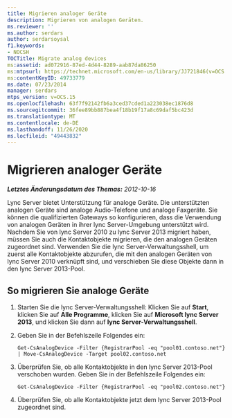 ```yaml
---
title: Migrieren analoger Geräte
description: Migrieren von analogen Geräten.
ms.reviewer: ''
ms.author: serdars
author: serdarsoysal
f1.keywords:
- NOCSH
TOCTitle: Migrate analog devices
ms:assetid: ad072916-87ed-4d44-8289-aab87da86250
ms:mtpsurl: https://technet.microsoft.com/en-us/library/JJ721846(v=OCS.15)
ms:contentKeyID: 49733779
ms.date: 07/23/2014
manager: serdars
mtps_version: v=OCS.15
ms.openlocfilehash: 63f7f92142fb6a3ced37cded1a223038ec1876d8
ms.sourcegitcommit: 36fee89bb887bea4f18b19f17a8c69daf5bc423d
ms.translationtype: MT
ms.contentlocale: de-DE
ms.lasthandoff: 11/26/2020
ms.locfileid: "49443832"
---
```

# <a name="migrate-analog-devices"></a>Migrieren analoger Geräte

<div data-xmlns="http://www.w3.org/1999/xhtml">

<div class="topic" data-xmlns="http://www.w3.org/1999/xhtml" data-msxsl="urn:schemas-microsoft-com:xslt" data-cs="https://msdn.microsoft.com/">

<div data-asp="https://msdn2.microsoft.com/asp">



</div>

<div id="mainSection">

<div id="mainBody">

<span> </span>

_**Letztes Änderungsdatum des Themas:** 2012-10-16_

Lync Server bietet Unterstützung für analoge Geräte. Die unterstützten analogen Geräte sind analoge Audio-Telefone und analoge Faxgeräte. Sie können die qualifizierten Gateways so konfigurieren, dass die Verwendung von analogen Geräten in ihrer lync Server-Umgebung unterstützt wird. Nachdem Sie von lync Server 2010 zu lync Server 2013 migriert haben, müssen Sie auch die Kontaktobjekte migrieren, die den analogen Geräten zugeordnet sind. Verwenden Sie die lync Server-Verwaltungsshell, um zuerst alle Kontaktobjekte abzurufen, die mit den analogen Geräten von lync Server 2010 verknüpft sind, und verschieben Sie diese Objekte dann in den lync Server 2013-Pool.

<div>

## <a name="to-migrate-analog-devices"></a>So migrieren Sie analoge Geräte

1.  Starten Sie die lync Server-Verwaltungsshell: Klicken Sie auf **Start**, klicken Sie auf **Alle Programme**, klicken Sie auf **Microsoft lync Server 2013**, und klicken Sie dann auf **lync Server-Verwaltungsshell**.

2.  Geben Sie in der Befehlszeile Folgendes ein:
    
        Get-CsAnalogDevice -Filter {RegistrarPool -eq "pool01.contoso.net"} | Move-CsAnalogDevice -Target pool02.contoso.net

3.  Überprüfen Sie, ob alle Kontaktobjekte in den lync Server 2013-Pool verschoben wurden. Geben Sie in der Befehlszeile Folgendes ein:
    
        Get-CsAnalogDevice -Filter {RegistrarPool -eq "pool02.contoso.net"}

4.  Überprüfen Sie, ob alle Kontaktobjekte jetzt dem lync Server 2013-Pool zugeordnet sind.

</div>

</div>

<span> </span>

</div>

</div>

</div>

